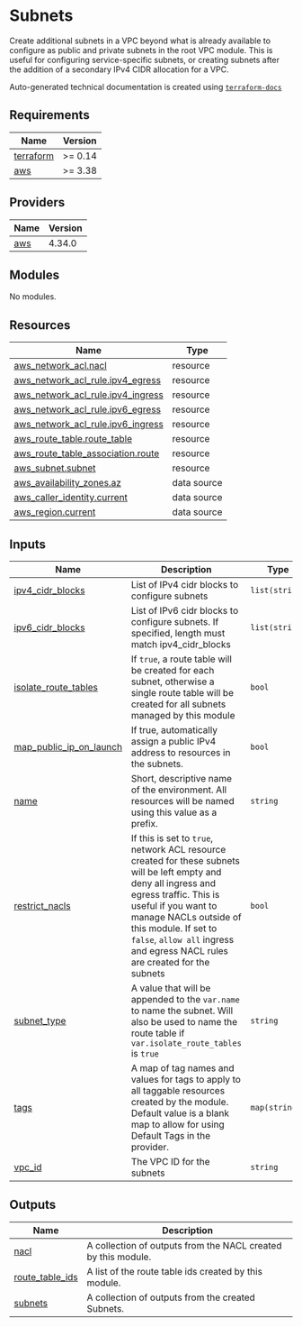 # Subnets

Create additional subnets in a VPC beyond what is already available to configure as public and private subnets in the
root VPC module.  This is useful for configuring service-specific subnets, or creating subnets after the addition of
a secondary IPv4 CIDR allocation for a VPC.
<!-- BEGINNING OF PRE-COMMIT-TERRAFORM DOCS HOOK -->
Auto-generated technical documentation is created using [`terraform-docs`](https://terraform-docs.io/)

## Requirements

| Name | Version |
|------|---------|
| <a name="requirement_terraform"></a> [terraform](#requirement\_terraform) | >= 0.14 |
| <a name="requirement_aws"></a> [aws](#requirement\_aws) | >= 3.38 |

## Providers

| Name | Version |
|------|---------|
| <a name="provider_aws"></a> [aws](#provider\_aws) | 4.34.0 |

## Modules

No modules.

## Resources

| Name | Type |
|------|------|
| [aws_network_acl.nacl](https://registry.terraform.io/providers/hashicorp/aws/latest/docs/resources/network_acl) | resource |
| [aws_network_acl_rule.ipv4_egress](https://registry.terraform.io/providers/hashicorp/aws/latest/docs/resources/network_acl_rule) | resource |
| [aws_network_acl_rule.ipv4_ingress](https://registry.terraform.io/providers/hashicorp/aws/latest/docs/resources/network_acl_rule) | resource |
| [aws_network_acl_rule.ipv6_egress](https://registry.terraform.io/providers/hashicorp/aws/latest/docs/resources/network_acl_rule) | resource |
| [aws_network_acl_rule.ipv6_ingress](https://registry.terraform.io/providers/hashicorp/aws/latest/docs/resources/network_acl_rule) | resource |
| [aws_route_table.route_table](https://registry.terraform.io/providers/hashicorp/aws/latest/docs/resources/route_table) | resource |
| [aws_route_table_association.route](https://registry.terraform.io/providers/hashicorp/aws/latest/docs/resources/route_table_association) | resource |
| [aws_subnet.subnet](https://registry.terraform.io/providers/hashicorp/aws/latest/docs/resources/subnet) | resource |
| [aws_availability_zones.az](https://registry.terraform.io/providers/hashicorp/aws/latest/docs/data-sources/availability_zones) | data source |
| [aws_caller_identity.current](https://registry.terraform.io/providers/hashicorp/aws/latest/docs/data-sources/caller_identity) | data source |
| [aws_region.current](https://registry.terraform.io/providers/hashicorp/aws/latest/docs/data-sources/region) | data source |

## Inputs

| Name | Description | Type | Default | Required |
|------|-------------|------|---------|:--------:|
| <a name="input_ipv4_cidr_blocks"></a> [ipv4\_cidr\_blocks](#input\_ipv4\_cidr\_blocks) | List of IPv4 cidr blocks to configure subnets | `list(string)` | n/a | yes |
| <a name="input_ipv6_cidr_blocks"></a> [ipv6\_cidr\_blocks](#input\_ipv6\_cidr\_blocks) | List of IPv6 cidr blocks to configure subnets. If specified, length must match ipv4\_cidr\_blocks | `list(string)` | `[]` | no |
| <a name="input_isolate_route_tables"></a> [isolate\_route\_tables](#input\_isolate\_route\_tables) | If `true`, a route table will be created for each subnet, otherwise a single route table will be created for all subnets managed by this module | `bool` | `false` | no |
| <a name="input_map_public_ip_on_launch"></a> [map\_public\_ip\_on\_launch](#input\_map\_public\_ip\_on\_launch) | If true, automatically assign a public IPv4 address to resources in the subnets. | `bool` | `false` | no |
| <a name="input_name"></a> [name](#input\_name) | Short, descriptive name of the environment. All resources will be named using this value as a prefix. | `string` | n/a | yes |
| <a name="input_restrict_nacls"></a> [restrict\_nacls](#input\_restrict\_nacls) | If this is set to `true`, network ACL resource created for these subnets will be left empty and deny all ingress and egress traffic. This is useful if you want to manage NACLs outside of this module. If set to `false`, `allow all` ingress and egress NACL rules are created for the subnets | `bool` | `false` | no |
| <a name="input_subnet_type"></a> [subnet\_type](#input\_subnet\_type) | A value that will be appended to the `var.name` to name the subnet. Will also be used to name the route table if `var.isolate_route_tables` is `true` | `string` | `"subnet"` | no |
| <a name="input_tags"></a> [tags](#input\_tags) | A map of tag names and values for tags to apply to all taggable resources created by the module. Default value is a blank map to allow for using Default Tags in the provider. | `map(string)` | `{}` | no |
| <a name="input_vpc_id"></a> [vpc\_id](#input\_vpc\_id) | The VPC ID for the subnets | `string` | n/a | yes |

## Outputs

| Name | Description |
|------|-------------|
| <a name="output_nacl"></a> [nacl](#output\_nacl) | A collection of outputs from the NACL created by this module. |
| <a name="output_route_table_ids"></a> [route\_table\_ids](#output\_route\_table\_ids) | A list of the route table ids created by this module. |
| <a name="output_subnets"></a> [subnets](#output\_subnets) | A collection of outputs from the created Subnets. |
<!-- END OF PRE-COMMIT-TERRAFORM DOCS HOOK -->
